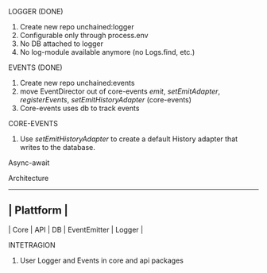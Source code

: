 
LOGGER (DONE)
1. Create new repo unchained:logger
2. Configurable only through process.env
3. No DB attached to logger
4. No log-module available anymore (no Logs.find, etc.)

EVENTS (DONE)
1. Create new repo unchained:events
2. move EventDirector out of core-events _emit_, _setEmitAdapter_, _registerEvents_, _setEmitHistoryAdapter_ (core-events) 
3. Core-events uses db to track events

CORE-EVENTS
1. Use _setEmitHistoryAdapter_ to create a default History adapter that writes to the database.

Async-await 

Architecture

-------------
| Plattform |
-------------

| Core | API | DB | EventEmitter | Logger |

INTETRAGION
1. User Logger and Events in core and api packages